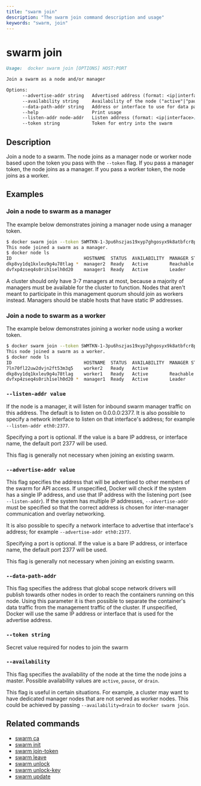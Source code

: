 ```yaml
---
title: "swarm join"
description: "The swarm join command description and usage"
keywords: "swarm, join"
---
```


<!-- This file is maintained within the docker/docker Github
     repository at https://github.com/docker/docker/. Make all
     pull requests against that repo. If you see this file in
     another repository, consider it read-only there, as it will
     periodically be overwritten by the definitive file. Pull
     requests which include edits to this file in other repositories
     will be rejected.
-->

# swarm join

```markdown
Usage:  docker swarm join [OPTIONS] HOST:PORT

Join a swarm as a node and/or manager

Options:
      --advertise-addr string   Advertised address (format: <ip|interface>[:port])
      --availability string     Availability of the node ("active"|"pause"|"drain") (default "active")
      --data-path-addr string   Address or interface to use for data path traffic (format: <ip|interface>)
      --help                    Print usage
      --listen-addr node-addr   Listen address (format: <ip|interface>[:port]) (default 0.0.0.0:2377)
      --token string            Token for entry into the swarm
```

## Description

Join a node to a swarm. The node joins as a manager node or worker node based upon the token you
pass with the `--token` flag. If you pass a manager token, the node joins as a manager. If you
pass a worker token, the node joins as a worker.

## Examples

### Join a node to swarm as a manager

The example below demonstrates joining a manager node using a manager token.

```bash
$ docker swarm join --token SWMTKN-1-3pu6hszjas19xyp7ghgosyx9k8atbfcr8p2is99znpy26u2lkl-7p73s1dx5in4tatdymyhg9hu2 192.168.99.121:2377
This node joined a swarm as a manager.
$ docker node ls
ID                           HOSTNAME  STATUS  AVAILABILITY  MANAGER STATUS
dkp8vy1dq1kxleu9g4u78tlag *  manager2  Ready   Active        Reachable
dvfxp4zseq4s0rih1selh0d20    manager1  Ready   Active        Leader
```

A cluster should only have 3-7 managers at most, because a majority of managers must be available
for the cluster to function. Nodes that aren't meant to participate in this management quorum
should join as workers instead. Managers should be stable hosts that have static IP addresses.

### Join a node to swarm as a worker

The example below demonstrates joining a worker node using a worker token.

```bash
$ docker swarm join --token SWMTKN-1-3pu6hszjas19xyp7ghgosyx9k8atbfcr8p2is99znpy26u2lkl-1awxwuwd3z9j1z3puu7rcgdbx 192.168.99.121:2377
This node joined a swarm as a worker.
$ docker node ls
ID                           HOSTNAME  STATUS  AVAILABILITY  MANAGER STATUS
7ln70fl22uw2dvjn2ft53m3q5    worker2   Ready   Active
dkp8vy1dq1kxleu9g4u78tlag    worker1   Ready   Active        Reachable
dvfxp4zseq4s0rih1selh0d20 *  manager1  Ready   Active        Leader
```

### `--listen-addr value`

If the node is a manager, it will listen for inbound swarm manager traffic on this
address. The default is to listen on 0.0.0.0:2377. It is also possible to specify a
network interface to listen on that interface's address; for example `--listen-addr eth0:2377`.

Specifying a port is optional. If the value is a bare IP address, or interface
name, the default port 2377 will be used.

This flag is generally not necessary when joining an existing swarm.

### `--advertise-addr value`

This flag specifies the address that will be advertised to other members of the
swarm for API access. If unspecified, Docker will check if the system has a
single IP address, and use that IP address with the listening port (see
`--listen-addr`). If the system has multiple IP addresses, `--advertise-addr`
must be specified so that the correct address is chosen for inter-manager
communication and overlay networking.

It is also possible to specify a network interface to advertise that interface's address;
for example `--advertise-addr eth0:2377`.

Specifying a port is optional. If the value is a bare IP address, or interface
name, the default port 2377 will be used.

This flag is generally not necessary when joining an existing swarm.

### `--data-path-addr`

This flag specifies the address that global scope network drivers will publish towards
other nodes in order to reach the containers running on this node.
Using this parameter it is then possible to separate the container's data traffic from the
management traffic of the cluster.
If unspecified, Docker will use the same IP address or interface that is used for the
advertise address.

### `--token string`

Secret value required for nodes to join the swarm

### `--availability`

This flag specifies the availability of the node at the time the node joins a master.
Possible availability values are `active`, `pause`, or `drain`.

This flag is useful in certain situations. For example, a cluster may want to have
dedicated manager nodes that are not served as worker nodes. This could be achieved
by passing `--availability=drain` to `docker swarm join`.


## Related commands

* [swarm ca](swarm_ca.md)
* [swarm init](swarm_init.md)
* [swarm join-token](swarm_join_token.md)
* [swarm leave](swarm_leave.md)
* [swarm unlock](swarm_unlock.md)
* [swarm unlock-key](swarm_unlock_key.md)
* [swarm update](swarm_update.md)
